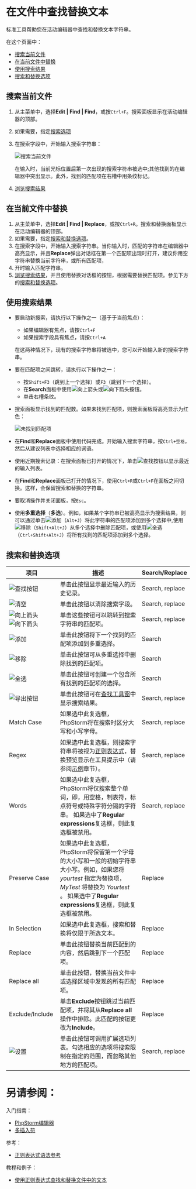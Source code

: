 # 在文件中查找替换文本


标准工具帮助您在活动编辑器中查找和替换文本字符串。


在这个页面中：

* [搜索当前文件](#搜索当前文件)
* [在当前文件中替换](#在当前文件中替换)
* [使用搜索结果](#使用搜索结果)
* [搜索和替换选项](#搜索和替换选项)


## <span id='搜索当前文件'>搜索当前文件</span>

1. 从主菜单中，选择**Edit | Find | Find**，或按`Ctrl+F`。搜索面板显示在活动编辑器的顶部。
2. 如果需要，指定[搜索选项](#搜索和替换选项)
3. 在搜索字段中，开始输入搜索字符串：
    
    ![搜索当前文件](http://image.jellychen.cn/uploads/2017/01/wi_findText.png)
    
    在输入时，当前光标位置后第一次出现的搜索字符串被选中;其他找到的在编辑器中突出显示。此外，找到的匹配项在右槽中用条纹标记。
    
4. [浏览搜索结果](#使用搜索结果)


## <span id='在当前文件中替换'>在当前文件中替换</span>

1. 从主菜单中，选择**Edit | Find | Replace**，或按`Ctrl+R`。搜索和替换面板显示在活动编辑器的顶部。
2. 如果需要，指定[搜索和替换选项](#搜索和替换选项)。
3. 在搜索字段中，开始输入搜索字符串。当你输入时，匹配的字符串在编辑器中高亮显示，并且**Replace**弹出对话框在第一个匹配项出现时打开，建议你用空字符串替换当前字符串，或所有匹配项，
4. 开时输入匹配字符串。
5. [浏览搜索结果](#使用搜索结果)，并且使用替换对话框的按钮，根据需要替换匹配项。参见下方的[搜索和替换选项](#搜索和替换选项)。


## <span id='使用搜索结果'>使用搜索结果</span>

* 要启动新搜索，请执行以下操作之一（基于于当前焦点）：
    * 如果编辑器有焦点，请按`Ctrl+F`
    * 如果搜索字段具有焦点，请按`Ctrl+A`
    
    在这两种情况下，现有的搜索字符串将被选中，您可以开始输入新的搜索字符串。
    
* 要在匹配项之间跳转，请执行以下操作之一：
    * 按`Shift+F3`（跳到上一个选择）或`F3`（跳到下一个选择）。
    * 在**Search**面板中使用![向上箭头](http://image.jellychen.cn/uploads/2016/11/arrowUp.png)或![向下箭头](http://image.jellychen.cn/uploads/2016/11/arrowDown.png)按钮。
	* 单击右槽条纹。
* 搜索面板显示找到的匹配数。如果未找到匹配项，则搜索面板将高亮显示为红色：
    
    ![未找到匹配项](http://image.jellychen.cn/uploads/2017/01/wi_findTextNull.png)
* 在**Find**和**Replace**面板中使用代码完成。开始输入搜索字符串，按`Ctrl+空格`，然后从建议列表中选择相应的词语。
* 使用近期搜索记录：在搜索面板已打开的情况下，单击![查找按钮](http://image.jellychen.cn/uploads/2017/01/find1.png)以显示最近的输入列表。
* 在**Find**和**Replace**面板已打开的情况下，使用`Ctrl+R`或`Ctrl+F`在面板之间切换。这样，会保留搜索和替换的字符串。
* 要取消操作并关闭面板，按`Esc`。
* 使用**多重选择**（**多选**）。例如，如果某个字符串已被高亮显示为搜索结果，则可以通过单击![添加](http://image.jellychen.cn/uploads/2017/01/add_selection_icon.png)（`Alt+J`）将此字符串的匹配项添加到多个选择中,使用![移除](http://image.jellychen.cn/uploads/2017/01/remove_selection_icon.png)（`Shift+Alt+J`）从多个选择中删除匹配项，或使用![全选](http://image.jellychen.cn/uploads/2017/01/select_all_occurrences_icon.png)（`Ctrl+Shift+Alt+J`）将所有找到的匹配项添加到多个选择。


## <span id='搜索和替换选项'>搜索和替换选项</span>

|项目|描述|Search/Replace|
|---|---|---|
|![查找按钮](http://image.jellychen.cn/uploads/2017/01/find1.png)|单击此按钮显示最近输入的历史记录。|Search, replace|
|![清空](http://image.jellychen.cn/uploads/2017/01/closeBlack.png)|单击此按钮以清除搜索字段。|Search, replace|
|![向上箭头](http://image.jellychen.cn/uploads/2016/11/arrowUp.png) ![向下箭头](http://image.jellychen.cn/uploads/2016/11/arrowDown.png)|单击这些按钮可以跳转到搜索字符串的匹配项。|Search, replace|
|![添加](http://image.jellychen.cn/uploads/2017/01/add_selection_icon.png)|单击此按钮将下一个找到的匹配项添加到多重选择。|Search|
|![移除](http://image.jellychen.cn/uploads/2017/01/remove_selection_icon.png)|单击此按钮可从多重选择中删除找到的匹配项。|Search|
|![全选](http://image.jellychen.cn/uploads/2017/01/select_all_occurrences_icon.png)|单击此按钮可创建一个包含所有找到的匹配项的选择。|Search|
|![导出按钮](http://image.jellychen.cn/uploads/2016/12/exportToTextFile.png)|单击此按钮可在[查找工具窗](/参考/工具窗参考/查找工具窗.md)中显示搜索结果。|Search, replace|
|Match Case|如果选中此复选框，PhpStorm将在搜索时区分大写和小写字母。|Search, replace|
|Regex|如果选中此复选框，则搜索字符串将被视为[正则表达式](/参考/正则表达式语法参考.md)，替换预览显示在工具提示中（请参阅[示例](/如何使用/常规指南/搜索代码/在文件中查找替换文本.md)章节）。|Search, replace|
|Words|如果选中此复选框，PhpStorm将仅搜索整个单词，即，用空格，制表符，标点符号或特殊字符分隔的字符串。 如果选中了**Regular expressions**复选框，则此复选框被禁用。|Search, replace|
|Preserve Case|如果选中此复选框，PhpStorm将保留第一个字母的大小写和一般的初始字符串大小写。例如，如果您将 _yourtest_ 指定为替换项， _MyTest_ 将替换为 _Yourtest_ 。 如果选中了**Regular expressions**复选框，则此复选框被禁用。|Replace|
|In Selection|如果选中此复选框，搜索和替换将仅限于所选文本。|Replace|
|Replace|单击此按钮替换当前匹配到的内容，然后跳到下一个匹配项。|Replace|
|Replace all|单击此按钮，替换当前文件中或选择区域中发现的所有匹配项。|Replace|
|Exclude/Include|单击**Exclude**按钮跳过当前匹配项，并将其从**Replace all**操作中排除。此匹配的按钮更改为**Include**。|Replace|
|![设置](http://image.jellychen.cn/uploads/2017/01/cogwheel_blue.png)|单击此按钮可调用扩展选项列表。勾选相应的选项将搜索限制在指定的范围，而忽略其他地方的匹配项。|Search, replace|



# 另请参阅：

入门指南：

* [PhpStorm编辑器](/如何使用/常规指南/PhpStorm编辑器/README.md)
* [多插入符](/如何使用/常规指南/PhpStorm编辑器/基础编辑规程/多插入符.md)

参考：

* [正则表达式语法参考](/参考/正则表达式语法参考.md)

教程和例子：

* [使用正则表达式查找和替换文件中的文本](/教程/使用正则表达式查找和替换文件中的文本.md)